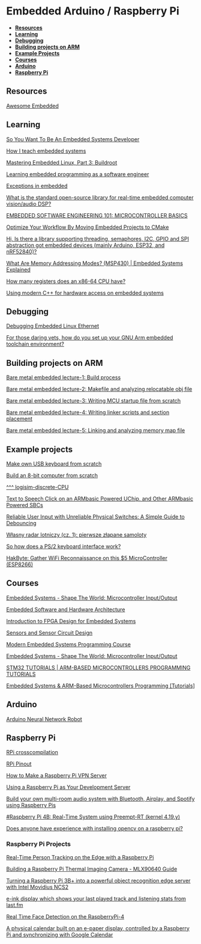 
# Embedded Arduino / Raspberry Pi

* **[Resources](#resources)**
* **[Learning](#learning)**
* **[Debugging](#debugging)**
* **[Building projects on ARM](#building-projects-on-arm)**
* **[Example Projects](#example-projects)**
* **[Courses](#courses)**
* **[Arduino](#arduino)**
* **[Raspberry Pi](#raspberry-pi)**

## Resources

[Awesome Embedded](https://github.com/nhivp/Awesome-Embedded)

## Learning

[So You Want To Be An Embedded Systems Developer](https://www.embeddedrelated.com/showarticle/1324.php)

[How I teach embedded systems](https://jaycarlson.net/2019/07/26/how-i-teach-embedded-systems/)

[Mastering Embedded Linux, Part 3: Buildroot](https://www.thirtythreeforty.net/posts/2020/01/mastering-embedded-linux-part-3-buildroot/)

[Learning embedded programming as a software engineer](https://blog.athrunen.dev/learning-hardware-programming-as-a-software-engineer/)

[Exceptions in embedded](https://www.research.ed.ac.uk/portal/en/publications/lowcost-deterministic-c-exceptions-for-embedded-systems(2cfc59d5-fa95-45e0-83b2-46e51098cf1f).html)

[What is the standard open-source library for real-time embedded computer vision/audio DSP?](https://www.reddit.com/r/embedded/comments/feoftd/what_is_the_standard_opensource_library_for/)

[EMBEDDED SOFTWARE ENGINEERING 101: MICROCONTROLLER BASICS](https://embedded.fm/blog/2016/2/27/embedded-software-engineering-101-microcontroller-basics)

[Optimize Your Workflow By Moving Embedded Projects to CMake](https://dornerworks.com/blog/moving-embedded-projects-to-cmake)

[Hi, Is there a library supporting threading, semaphores, I2C, GPIO and SPI abstraction got embedded devices (mainly Arduino, ESP32, and nRF52840)?](https://www.reddit.com/r/embedded/comments/hjg3px/esp32_arduino_nrf52840/)

[What Are Memory Addressing Modes? (MSP430) | Embedded Systems Explained](https://youtu.be/Gk4yFmTVZec?list=PLeAb9_hv082weQ10WcvFfLBlNcCYXlQ4q)

[How many registers does an x86-64 CPU have?](https://blog.yossarian.net/2020/11/30/How-many-registers-does-an-x86-64-cpu-have)

[Using modern C++ for hardware access on embedded systems](https://www.reddit.com/r/embedded/comments/kmq2ga/using_modern_c_for_hardware_access_on_embedded/)

## Debugging

[Debugging Embedded Linux Ethernet](https://vmb-tech.com/blog/debugging-embedded-ethernet.html)

[For those daring vets, how do you set up your GNU Arm embedded toolchain environment?](https://www.reddit.com/r/embedded/comments/hk3eo1/for_those_daring_vets_how_do_you_set_up_your_gnu/)

## Building projects on ARM

[Bare metal embedded lecture-1: Build process](https://youtu.be/qWqlkCLmZoE)

[Bare metal embedded lecture-2: Makefile and analyzing relocatable obj file](https://youtu.be/Bsq6P1B8JqI)

[Bare metal embedded lecture-3: Writing MCU startup file from scratch](https://youtu.be/2Hm8eEHsgls)

[Bare metal embedded lecture-4: Writing linker scripts and section placement](https://youtu.be/B7oKdUvRhQQ)

[Bare metal embedded lecture-5: Linking and analyzing memory map file](https://youtu.be/5aafG5mjZ_Y)

## Example projects

[Make own USB keyboard from scratch](http://blakesmith.me/2019/01/16/making-my-own-usb-keyboard-from-scratch.html)

[Build an 8-bit computer from scratch](https://eater.net/8bit)

[^^^ logisim-discrete-CPU](https://github.com/eddiewastaken/logisim-discrete-CPU)

[Text to Speech Click on an ARMbasic Powered UChip, and Other ARMbasic Powered SBCs](https://www.instructables.com/id/Text-to-Speech-Click-on-an-ARMbasic-Powered-UChip-/)

[Reliable User Input with Unreliable Physical Switches: A Simple Guide to Debouncing](https://mrdrprofbolt.wordpress.com/2020/05/07/reliable-user-input-with-unreliable-physical-switches-a-simple-guide-to-debouncing/)

[Własny radar lotniczy (cz. 1): pierwsze złapane samoloty](https://pyrfekt.com/wlasny-radar-lotniczy-cz-1-pierwsze-zlapane-samoloty/)

[So how does a PS/2 keyboard interface work?](https://youtu.be/7aXbh9VUB3U)

[HakByte: Gather WiFi Reconnaissance on this $5 MicroController (ESP8266)](https://youtu.be/SPOCmnPj41E)

## Courses

[Embedded Systems - Shape The World: Microcontroller Input/Output](https://www.edx.org/course/embedded-systems-shape-the-world-microcontroller-i)

[Embedded Software and Hardware Architecture](https://www.coursera.org/learn/embedded-software-hardware)

[Introduction to FPGA Design for Embedded Systems](https://www.coursera.org/learn/intro-fpga-design-embedded-systems)

[Sensors and Sensor Circuit Design](https://www.coursera.org/learn/sensors-circuit-interface)

[Modern Embedded Systems Programming Course](https://www.youtube.com/playlist?list=PLPW8O6W-1chwyTzI3BHwBLbGQoPFxPAPM)

[Embedded Systems - Shape The World: Microcontroller Input/Output](https://www.edx.org/course/embedded-systems-shape-the-world-microcontroller-i)

[STM32 TUTORIALS | ARM-BASED MICROCONTROLLERS PROGRAMMING TUTORIALS](https://deepbluembedded.com/stm32-arm-programming-tutorials/)

[Embedded Systems & ARM-Based Microcontrollers Programming [Tutorials]](https://www.reddit.com/r/ECE/comments/hl6fkg/embedded_systems_armbased_microcontrollers/)

## Arduino

[Arduino Neural Network Robot](https://github.com/IdleHandsProject/makennbot)

## Raspberry Pi

[RPi crosscompilation](https://github.com/HesselM/rpicross_notes)

[RPi Pinout](https://pinout.xyz/)

[How to Make a Raspberry Pi VPN Server](https://www.electromaker.io/tutorial/blog/raspberry-pi-vpn-server)

[Using a Raspberry Pi as Your Development Server](https://dev.to/pluralsight/using-a-raspberry-pi-as-your-development-server-28c)

[Build your own multi-room audio system with Bluetooth, Airplay, and Spotify using Raspberry Pis](https://www.balena.io/blog/diy-raspberry-pi-multi-room-audio-system/)

[#Raspberry Pi 4B: Real-Time System using Preempt-RT (kernel 4.19.y)](https://lemariva.com/blog/2019/08/raspberry-pi-4b-preempt-rt-kernel-419y-performance-test)

[Does anyone have experience with installing opencv on a raspberry pi?](https://www.reddit.com/r/opencv/comments/g89k7r/question_does_anyone_have_experience_with/)

### Raspberry Pi Projects

[Real-Time Person Tracking on the Edge with a Raspberry Pi](https://heartbeat.fritz.ai/real-time-person-tracking-on-the-edge-with-a-raspberry-pi-93ae636af9fa)

[Building a Raspberry Pi Thermal Imaging Camera - MLX90640 Guide](https://www.reddit.com/r/raspberry_pi/comments/i75260/building_a_raspberry_pi_thermal_imaging_camera/)

[Turning a Raspberry Pi 3B+ into a powerful object recognition edge server with Intel Movidius NCS2](https://towardsdatascience.com/turning-a-raspberry-pi-3b-into-an-object-recognition-server-with-intel-movidius-ncs2-8dcfebebb2d6)

[e-ink display which shows your last played track and listening stats from last.fm](https://www.reddit.com/r/raspberry_pi/comments/h7tkqi/eink_display_which_shows_your_last_played_track/)

[Real Time Face Detection on the RaspberryPi-4](https://www.instructables.com/id/Real-Time-Face-Detection-on-the-RaspberryPi-4/)

[A physical calendar built on an e-paper display, controlled by a Raspberry Pi and synchronizing with Google Calendar](https://github.com/speedyg0nz/MagInkCal)
